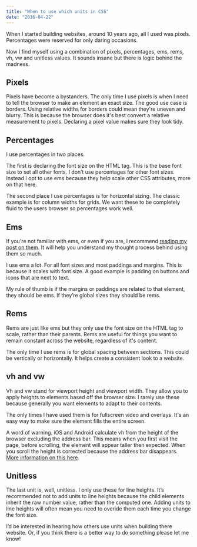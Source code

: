 ```yaml
---
title: "When to use which units in CSS"
date: "2016-04-22"
---
```


When I started building websites, around 10 years ago, all I used was pixels. Percentages were reserved for only daring occasions.

Now I find myself using a combination of pixels, percentages, ems, rems, vh, vw and unitless values. It sounds insane but there is logic behind the madness.

## Pixels

Pixels have become a bystanders. The only time I use pixels is when I need to tell the browser to make an element an exact size. The good use case is borders. Using relative widths for borders could mean they're uneven and blurry. This is because the browser does it's best convert a relative measurement to pixels. Declaring a pixel value makes sure they look tidy.

## Percentages

I use percentages in two places.

The first is declaring the font size on the HTML tag. This is the base font size to set all other fonts. I don’t use percentages for other font sizes. Instead I opt to use ems because they help scale other CSS attributes, more on that here.

The second place I use percentages is for horizontal sizing. The classic example is for column widths for grids. We want these to be completely fluid to the users browser so percentages work well.

## Ems

If you're not familiar with ems, or even if you are, I recommend [reading my post on them](https://daveredfern.com/2016/you-should-be-using-ems/). It will help you understand my thought process behind using them so much.

I use ems a lot. For all font sizes and most paddings and margins. This is because it scales with font size. A good example is padding on buttons and icons that are next to text.

My rule of thumb is if the margins or paddings are related to that element, they should be ems. If they’re global sizes they should be rems.

## Rems

Rems are just like ems but they only use the font size on the HTML tag to scale, rather than their parents. Rems are useful for things you want to remain constant across the website, regardless of it's content.

The only time I use rems is for global spacing between sections. This could be vertically or horizontally. It helps create a consistent look to a website.

## vh and vw

Vh and vw stand for viewport height and viewport width. They allow you to apply heights to elements based off the browser size. I rarely use these because generally you want elements to adapt to their contents.

The only times I have used them is for fullscreen video and overlays. It's an easy way to make sure the element fills the entire screen.

A word of warning. iOS and Android calculate vh from the height of the browser excluding the address bar. This means when you first visit the page, before scrolling, the element will appear taller then expected. When you scroll the height is corrected because the address bar disappears. [More information on this here](https://nicolas-hoizey.com/2015/02/viewport-height-is-taller-than-the-visible-part-of-the-document-in-some-mobile-browsers.html).

## Unitless

The last unit is, well, unitless. I only use these for line heights. It’s recommended not to add units to line heights because the child elements inherit the raw number value, rather than the computed one. Adding units to line heights will often mean you need to overide them each time you change the font size.

I’d be interested in hearing how others use units when building there website. Or, if you think there is a better way to do something please let me know!
